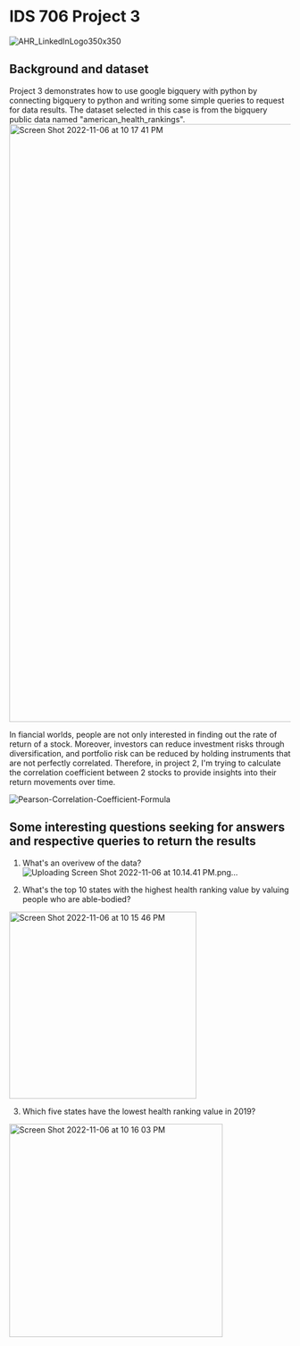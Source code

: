 # IDS 706 Project 3
![AHR_LinkedInLogo350x350](https://user-images.githubusercontent.com/112578566/200218397-33ad188c-ae14-49d2-8156-3be13c720a00.png)
## Background and dataset
Project 3 demonstrates how to use google bigquery with python by connecting bigquery to python and writing some simple queries to request for data results. 
The dataset selected in this case is from the bigquery public data named "american_health_rankings".
<img width="1071" alt="Screen Shot 2022-11-06 at 10 17 41 PM" src="https://user-images.githubusercontent.com/112578566/200219300-ca677c29-7d75-4a74-a4dc-e9796c716ea0.png">


In fiancial worlds, people are not only interested in finding out the rate of return of a stock. Moreover, investors can reduce investment risks through diversification, and portfolio risk can be reduced by holding instruments that are not perfectly correlated. Therefore, in project 2, I'm trying to calculate the correlation coefficient between 2 stocks to provide insights into their return movements over time.  

![Pearson-Correlation-Coefficient-Formula](https://user-images.githubusercontent.com/112578566/194787952-5e2cf6bd-697b-4622-b384-60a7e080060e.jpeg)

## Some interesting questions seeking for answers and respective queries to return the results
1. What's an overivew of the data?
![Uploading Screen Shot 2022-11-06 at 10.14.41 PM.png…]()

2. What's the top 10 states with the highest health ranking value by valuing people who are able-bodied?
<img width="335" alt="Screen Shot 2022-11-06 at 10 15 46 PM" src="https://user-images.githubusercontent.com/112578566/200219118-c305d243-7323-46a0-803a-1bf2bab6183f.png">

3. Which five states have the lowest health ranking value in 2019?
<img width="382" alt="Screen Shot 2022-11-06 at 10 16 03 PM" src="https://user-images.githubusercontent.com/112578566/200219152-f8b56f16-d03f-4876-abef-5bb0b136ca04.png">




